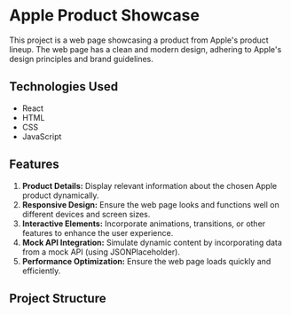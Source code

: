 # Apple Product Showcase

This project is a web page showcasing a product from Apple's product lineup. The web page has a clean and modern design, adhering to Apple's design principles and brand guidelines.

## Technologies Used

- React
- HTML
- CSS
- JavaScript

## Features

1. **Product Details:** Display relevant information about the chosen Apple product dynamically.
2. **Responsive Design:** Ensure the web page looks and functions well on different devices and screen sizes.
3. **Interactive Elements:** Incorporate animations, transitions, or other features to enhance the user experience.
4. **Mock API Integration:** Simulate dynamic content by incorporating data from a mock API (using JSONPlaceholder).
5. **Performance Optimization:** Ensure the web page loads quickly and efficiently.

## Project Structure
